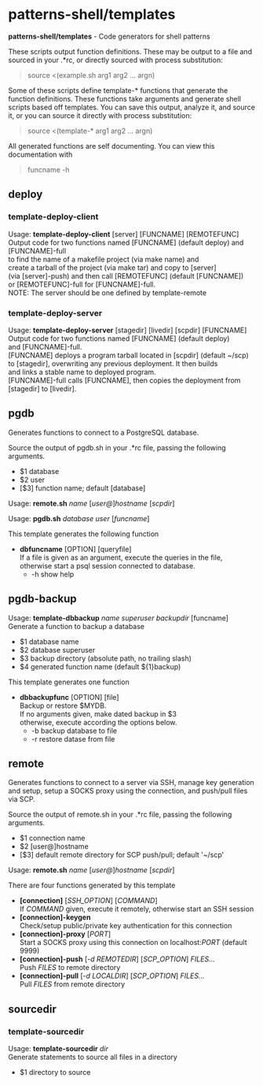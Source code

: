 # patterns-shell/templates

**patterns-shell/templates** - Code generators for shell patterns

These scripts output function definitions.  These may be output
to a file and sourced in your .\*rc, or directly sourced
with process substitution:

>source &lt;(example.sh arg1 arg2 ... argn)

Some of these scripts define template-\* functions that
generate the function definitions.
These functions take arguments and generate shell scripts
based off templates. You can save this output, analyze it, and source it, or you
can source it directly with process substitution:

>source &lt;(template-\* arg1 arg2 ... argn)

All generated functions are self documenting.  You can view this documentation with

>funcname -h

## deploy
### template-deploy-client
Usage: **template-deploy-client** [server] [FUNCNAME] [REMOTEFUNC]  
Output code for two functions named [FUNCNAME] (default deploy) and [FUNCNAME]-full  
to find the name of a makefile project (via make name) and  
create a tarball of the project (via make tar) and copy to [server]  
(via [server]-push) and then call [REMOTEFUNC] (default [FUNCNAME])  
or [REMOTEFUNC]-full for [FUNCNAME]-full.  
NOTE: The server should be one defined by template-remote
### template-deploy-server
Usage: **template-deploy-server** [stagedir] [livedir] [scpdir] [FUNCNAME]  
Output code for two functions named [FUNCNAME] (default deploy)  
and [FUNCNAME]-full.  
[FUNCNAME] deploys a program tarball located in [scpdir] (default ~/scp)  
to [stagedir], overwriting any previous deployment. It then builds  
and links a stable name to deployed program.  
[FUNCNAME]-full calls [FUNCNAME], then copies the deployment from  
[stagedir] to [livedir].

## pgdb
Generates functions to connect to a PostgreSQL database.

Source the output of pgdb.sh in your .\*rc file, passing the following arguments.
* $1 database
* $2 user
* [$3] function name; default [database]

Usage: **remote.sh** *name* [*user@*]*hostname* [*scpdir*]

Usage: **pgdb.sh** *database* *user* [*funcname*]  

This template generates the following function
  * **dbfuncname** [OPTION] [queryfile]  
    If a file is given as an argument, execute the queries in the file,  
    otherwise start a psql session connected to database.
    * -h show help  

## pgdb-backup
Usage: **template-dbbackup** *name* *superuser* *backupdir* [funcname]  
Generate a function to backup a database  
  * $1 database name
  * $2 database superuser
  * $3 backup directory (absolute path, no trailing slash)
  * $4 generated function name (default ${1}backup)

This template generates one function
  * **dbbackupfunc** [OPTION] [file]  
    Backup or restore $MYDB.  
    If no arguments given, make dated backup in $3  
    otherwise, execute according the options below.  
    * -b backup database to file
    * -r restore datase from file

## remote
Generates functions to connect to a server via SSH, manage key generation and setup,
setup a SOCKS proxy using the connection, and push/pull files via SCP.

Source the output of remote.sh in your .\*rc file, passing the following arguments.
* $1 connection name
* $2 [user@]hostname
* [$3] default remote directory for SCP push/pull; default '~/scp'

Usage: **remote.sh** *name* [*user@*]*hostname* [*scpdir*]

There are four functions generated by this template
  * **[connection]** [*SSH_OPTION*] [*COMMAND*]  
    If *COMMAND* given, execute it remotely, otherwise start an SSH session
  * **[connection]-keygen**  
    Check/setup public/private key authentication for this connection
  * **[connection]-proxy**  [*PORT*]  
    Start a SOCKS proxy using this connection on localhost:*PORT* (default 9999)
  * **[connection]-push** [*-d REMOTEDIR*] [*SCP_OPTION*] *FILES...*  
    Push *FILES* to remote directory
  * **[connection]-pull** [*-d LOCALDIR*] [*SCP_OPTION*] *FILES...*  
    Pull *FILES* from remote directory

## sourcedir
### template-sourcedir
Usage: **template-sourcedir** *dir*  
Generate statements to source all files in a directory  
* $1 directory to source

